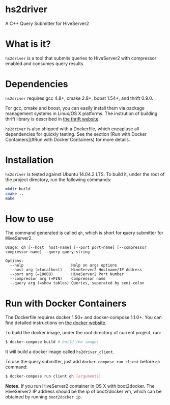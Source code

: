 # hs2driver

A C++ Query Submitter for HiveServer2

What is it?
===========

`hs2driver` is a tool that submits queries to HiveServer2 with compressor
enabled and consumes query results.

Dependencies
============

`hs2driver` requires gcc 4.8+, cmake 2.8+, boost 1.54+, and thrift 0.9.0. 

For gcc, cmake and boost, you can easily install them via package management systems in Linux/OS X platforms. The instrution of building thrift library is described in [the thrift
website](https://thrift.apache.org/docs/install/). 

`hs2driver` is also shipped
with a Dockerfile, which encapluse all dependencies for quickly testing. See the
section [Run with Docker Containers](#Run with Docker Containers) for more
details.

Installation
============

`hs2driver` is tested against Ubuntu 14.04.2 LTS.  To build it, under the root
of the project directory, run the following commands:

```bash
mkdir build
cmake ..
make
```

How to use
==========

The command generated is called `qh`, which is short for **q**uery submitter for **H**iveServer2.

```
Usage: qh [--host  host-name] [--port port-name] [--compressor compressor-name] --query query-string

Options:
  --help                     Help on args options
  --host arg (=localhost)    HiveServer2 Hostname/IP Address
  --port arg (=10000)        HiveServer2 Port Number
  --compressor arg (=PIN)    Compressor name
  --query arg (=show tables) Queries, seperated by semi-colon
```


Run with Docker Containers
==========================

The Dockerfile requires docker 1.50+ and docker-compose 1.1.0+. You can find
detailed instructions on [the docker
website](https://docs.docker.com/compose/install/).

To build the docker image, under the root directory of current project, run:

```sh
$ docker-compose build # build the images
```

It will build a docker image called `hs2driver_client`.


To use the query submitter,  just add `docker-compose run client` before `qh` command:

```sh
$ docker-compose run client qh [arguments]
```

**Notes.** If you run HiveServer2 container in OS X with boot2docker. The
HiveServer2 IP address should be the ip of boot2docker vm, which can be obtained by running `boot2docker
ip`.

